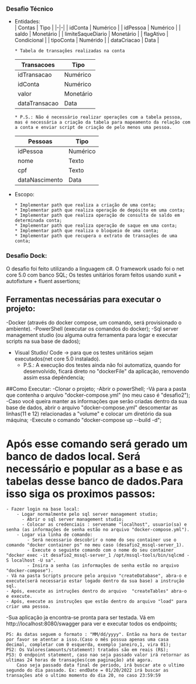 ### Desafio Técnico  
  - Entidades:   
    | Contas | Tipo |
    |-|-|
    | idConta | Numérico |
    | idPessoa | Numérico |
    | saldo | Monetário |
    | limiteSaqueDiario | Monetário |
    | flagAtivo | Condicional |
    | tipoConta | Numérido |
    | dataCriacao | Data |

    ```
    * Tabela de transações realizadas na conta
    ```
    | Transacoes | Tipo |
    |-|-|
    | idTransacao | Numérico |
    | idConta | Numérico |
    | valor | Monetário |
    | dataTransacao | Data |

    ```
    * P.S.: Não é necessário realizar operações com a tabela pessoa, mas é necessária a criação da tabela para mapeamento da relação com a conta e enviar script de criação de pelo menos uma pessoa.
    ```

    | Pessoas | Tipo |
    |-|-|
    | idPessoa | Numérico |
    | nome | Texto |
    | cpf | Texto |
    | dataNascimento | Data |    

  - Escopo:
    ```
    * Implementar path que realiza a criação de uma conta;
    * Implementar path que realiza operação de depósito em uma conta;
    * Implementar path que realiza operação de consulta de saldo em determinada conta;
    * Implementar path que realiza operação de saque em uma conta;
    * Implementar path que realiza o bloqueio de uma conta;
    * Implementar path que recupera o extrato de transações de uma conta;
    ```

### Desafio Dock:
O desafio foi feito utilizando a linguagem c#.
O framework usado foi o net core 5.0 com banco SQL;
Os testes unitários foram feitos usando xunit + autofixture + fluent assertions;

## Ferramentas necessárias para executar o projeto:
 -Docker (através do docker compose, um comando, será provisionado o ambiente).
 -PowerShell (executar os comandos do docker);
 -Sql server management studio (ou alguma outra ferramenta para logar e executar scripts na sua base de dados);
 - Visual Studio/ Code -> para que os testes unitários sejam executados(net core 5.0 instalado).  
    * P.S.: A execução dos testes ainda não foi automatiza, quando for desenvolvido, ficará direto no "dockerFile" da aplicação, removendo assim essa depêndencia;   
	
##Como Executar:
-Clonar o projeto;
-Abrir o powerShell;
-Vá para a pasta que contenha o arquivo "docker-compose.yml" (no meu caso é "desafio2");
-Caso você queira manter as informações que serão criadas dentro da sua base de dados, abrir o arquivo "docker-compose.yml" descomentar as linhas(11 e 12) relacionadas a "volume" e colocar um diretório da sua máquina;
-Execute o comando "docker-compose up --build -d";

# Após esse comando será gerado um banco de dados local. Será necessário e popular as a base e as tabelas desse banco de dados.Para isso siga os proximos passos:
	- Fazer login na base local:
		- Logar normalmente pelo sql server management studio;
		  - Abrir o sql server management studio;
		  - Colocar as credenciais : servename "localhost", usuario(sa) e senha (as informações de senha estão no arquivo "docker-compose.yml").
	    - Logar via linha de comando:
			- Será necessario descobrir o nome do seu container use o comando "docker container ps" no meu caso (desafio2_mssql-server_1).
			- Execute o seguinte comando com o nome do seu container "docker exec -it desafio2_mssql-server_1 /opt/mssql-tools/bin/sqlcmd -S localhost -U sa".
			- Insira a senha (as informações de senha estão no arquivo "docker-compose").
	- Vá na pasta Scripts procure pelo arquivo "createDatabase", abra-o e execute(será necessario estar logado dentro da sua base) a instrução sql.
	- Após, execute as intruções dentro do arquivo  "createTables" abra-o  e execute.
	- Após, execute as instruções que estão dentro do arquivo "load" para criar uma pessoa.
	
-Sua aplicação ja encontra-se pronta para ser testada. Vá em http://localhost:8080/swagger para ver e executar todos os endpoints;

```
PS: As datas seguem o formato : "MM/dd/yyyy". Então na hora de testar por favor se atentar a isso.(Caso o mês possua apenas uma casa decimal, completar com 0 esquerda, exemplo janeiro,1, vira 01);
PS2: Os Valores(amounts/statement) tratados são em reais (R$);
PS3: O endpoint statement, caso nao seja passado valor irá retornar as ultimas 24 horas de transações(com paginação) até agora.
	Caso seja passado data final de periodo, irá buscar ate o ultimo segundo do dia passado. Ex: endDate = 01/20/2022 irá buscar as transações até o ultimo momento do dia 20, no caso 23:59:59
```

